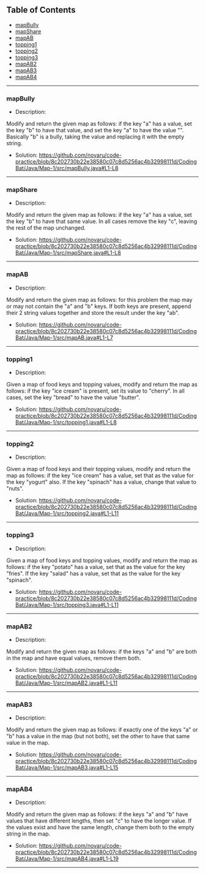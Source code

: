 ## Table of Contents
- [mapBully](#mapBully)
- [mapShare](#mapShare)
- [mapAB](#mapAB)
- [topping1](#topping1)
- [topping2](#topping2)
- [topping3](#topping3)
- [mapAB2](#mapAB2)
- [mapAB3](#mapAB3)
- [mapAB4](#mapAB4)
---
### mapBully
- Description:

Modify and return the given map as follows: if the key "a" has a value, set the key "b" to have that value, and set the key "a" to have the value "". Basically "b" is a bully, taking the value and replacing it with the empty string.
- Solution:
https://github.com/novaru/code-practice/blob/8c202730b22e38580c07c8d5256ac4b32998111d/CodingBat/Java/Map-1/src/mapBully.java#L1-L8
---
### mapShare
- Description:

Modify and return the given map as follows: if the key "a" has a value, set the key "b" to have that same value. In all cases remove the key "c", leaving the rest of the map unchanged.
- Solution:
https://github.com/novaru/code-practice/blob/8c202730b22e38580c07c8d5256ac4b32998111d/CodingBat/Java/Map-1/src/mapShare.java#L1-L8
---
### mapAB
- Description:

Modify and return the given map as follows: for this problem the map may or may not contain the "a" and "b" keys. If both keys are present, append their 2 string values together and store the result under the key "ab".
- Solution:
https://github.com/novaru/code-practice/blob/8c202730b22e38580c07c8d5256ac4b32998111d/CodingBat/Java/Map-1/src/mapAB.java#L1-L7
---
### topping1
- Description:

Given a map of food keys and topping values, modify and return the map as follows: if the key "ice cream" is present, set its value to "cherry". In all cases, set the key "bread" to have the value "butter".
- Solution:
https://github.com/novaru/code-practice/blob/8c202730b22e38580c07c8d5256ac4b32998111d/CodingBat/Java/Map-1/src/topping1.java#L1-L8
---
### topping2
- Description:

Given a map of food keys and their topping values, modify and return the map as follows: if the key "ice cream" has a value, set that as the value for the key "yogurt" also. If the key "spinach" has a value, change that value to "nuts".
- Solution:
https://github.com/novaru/code-practice/blob/8c202730b22e38580c07c8d5256ac4b32998111d/CodingBat/Java/Map-1/src/topping2.java#L1-L11
---
### topping3
- Description:

Given a map of food keys and topping values, modify and return the map as follows: if the key "potato" has a value, set that as the value for the key "fries". If the key "salad" has a value, set that as the value for the key "spinach".
- Solution:
https://github.com/novaru/code-practice/blob/8c202730b22e38580c07c8d5256ac4b32998111d/CodingBat/Java/Map-1/src/topping3.java#L1-L11
---
### mapAB2
- Description:

Modify and return the given map as follows: if the keys "a" and "b" are both in the map and have equal values, remove them both.
- Solution:
https://github.com/novaru/code-practice/blob/8c202730b22e38580c07c8d5256ac4b32998111d/CodingBat/Java/Map-1/src/mapAB2.java#L1-L11
---
### mapAB3
- Description:

Modify and return the given map as follows: if exactly one of the keys "a" or "b" has a value in the map (but not both), set the other to have that same value in the map.
- Solution:
https://github.com/novaru/code-practice/blob/8c202730b22e38580c07c8d5256ac4b32998111d/CodingBat/Java/Map-1/src/mapAB3.java#L1-L15
---
### mapAB4
- Description:

Modify and return the given map as follows: if the keys "a" and "b" have values that have different lengths, then set "c" to have the longer value. If the values exist and have the same length, change them both to the empty string in the map.
- Solution:
https://github.com/novaru/code-practice/blob/8c202730b22e38580c07c8d5256ac4b32998111d/CodingBat/Java/Map-1/src/mapAB4.java#L1-L19
---
